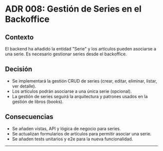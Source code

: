 # ADR 008: Gestión de Series en el Backoffice

## Contexto
El backend ha añadido la entidad "Serie" y los artículos pueden asociarse a una serie. Es necesario gestionar series desde el backoffice.

## Decisión
- Se implementará la gestión CRUD de series (crear, editar, eliminar, listar, ver detalle).
- Los artículos podrán asociarse a una única serie (opcional).
- La gestión de series seguirá la arquitectura y patrones usados en la gestión de libros (books).

## Consecuencias
- Se añaden vistas, API y lógica de negocio para series.
- Se actualizan formularios de artículos para permitir asociar una serie.
- Se añaden tests unitarios y e2e para la nueva funcionalidad.

---
